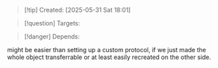 
>[!tip] Created: [2025-05-31 Sat 18:01]

>[!question] Targets: 

>[!danger] Depends: 

might be easier than setting up a custom protocol, if we just made the whole object transferrable or at least easily recreated on the other side.